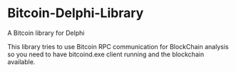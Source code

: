 # Bitcoin-Delphi-Library
A Bitcoin library for Delphi

This library tries to use Bitcoin RPC communication for BlockChain analysis so you need to have bitcoind.exe client running and the blockchain available.

